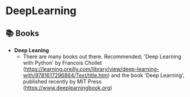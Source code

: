 # DeepLearning


 <h2>📚 Books</h2>

- <b>Deep Leaning </b>
  - There are many books out there. Recommended; 'Deep Learning with Python' by Francois Chollet (https://learning.oreilly.com/library/view/deep-learning-with/9781617296864/Text/title.htm) and the book 'Deep Learning', published recently by MIT Press (https://www.deeplearningbook.org)
 
